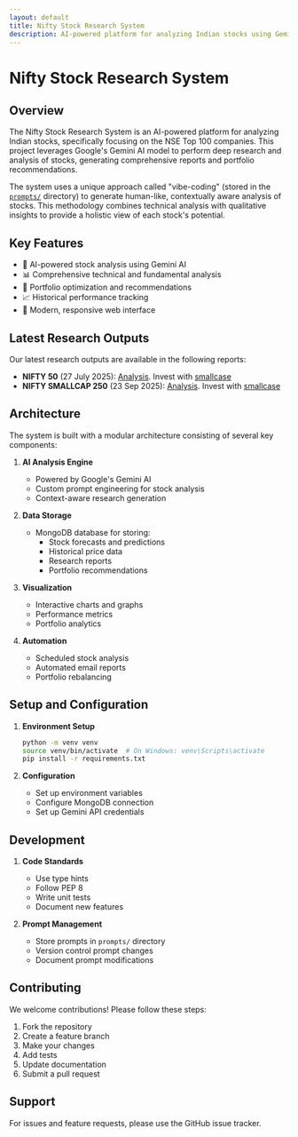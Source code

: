 ```yaml
---
layout: default
title: Nifty Stock Research System
description: AI-powered platform for analyzing Indian stocks using Gemini AI
---
```


# Nifty Stock Research System

## Overview

The Nifty Stock Research System is an AI-powered platform for analyzing Indian stocks, specifically focusing on the NSE Top 100 companies. This project leverages Google's Gemini AI model to perform deep research and analysis of stocks, generating comprehensive reports and portfolio recommendations.

The system uses a unique approach called "vibe-coding" (stored in the [`prompts/`](https://github.com/as1605/nifty-llm-research/tree/main/prompts) directory) to generate human-like, contextually aware analysis of stocks. This methodology combines technical analysis with qualitative insights to provide a holistic view of each stock's potential.

## Key Features

- 🤖 AI-powered stock analysis using Gemini AI
- 📊 Comprehensive technical and fundamental analysis
- 💼 Portfolio optimization and recommendations
- 📈 Historical performance tracking
- 📱 Modern, responsive web interface

## Latest Research Outputs

Our latest research outputs are available in the following reports:

- **NIFTY 50** (27 July 2025): [Analysis](baskets/NIFTY%2050__Jul_27_2025_22_04__N20_K5). Invest with [smallcase](https://smlc.se/MIRds)
- **NIFTY SMALLCAP 250** (23 Sep 2025): [Analysis](baskets/NIFTY%20SMALLCAP%20250__Sep_23_2025_08_39__N40_K10). Invest with [smallcase](https://smlc.se/LBkbT)


## Architecture

The system is built with a modular architecture consisting of several key components:

1. **AI Analysis Engine**
   - Powered by Google's Gemini AI
   - Custom prompt engineering for stock analysis
   - Context-aware research generation

2. **Data Storage**
   - MongoDB database for storing:
     - Stock forecasts and predictions
     - Historical price data
     - Research reports
     - Portfolio recommendations

3. **Visualization**
   - Interactive charts and graphs
   - Performance metrics
   - Portfolio analytics

4. **Automation**
   - Scheduled stock analysis
   - Automated email reports
   - Portfolio rebalancing

## Setup and Configuration

1. **Environment Setup**
   ```bash
   python -m venv venv
   source venv/bin/activate  # On Windows: venv\Scripts\activate
   pip install -r requirements.txt
   ```

2. **Configuration**
   - Set up environment variables
   - Configure MongoDB connection
   - Set up Gemini API credentials

## Development

1. **Code Standards**
   - Use type hints
   - Follow PEP 8
   - Write unit tests
   - Document new features

2. **Prompt Management**
   - Store prompts in `prompts/` directory
   - Version control prompt changes
   - Document prompt modifications

## Contributing

We welcome contributions! Please follow these steps:

1. Fork the repository
2. Create a feature branch
3. Make your changes
4. Add tests
5. Update documentation
6. Submit a pull request

## Support

For issues and feature requests, please use the GitHub issue tracker. 

